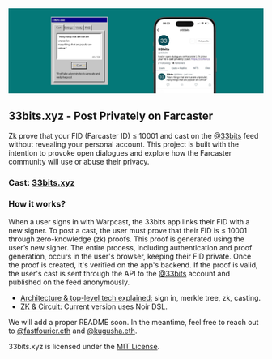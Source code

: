 <img alt="Banner" src="https://github.com/33bits-xyz/.github/blob/main/banner.png?raw=true">


## 33bits.xyz - Post Privately on Farcaster

Zk prove that your FID (Farcaster ID) ≤ 10001 and cast on the [@33bits](https://warpcast.com/33bits) feed without revealing your personal account. This project is built with the intention to provoke open dialogues and explore how the Farcaster community will use or abuse their privacy.

### Cast: [33bits.xyz](https://33bits.xyz/)


### How it works? 

When a user signs in with Warpcast, the 33bits app links their FID with a new signer. To post a cast, the user must prove that their FID is ≤ 10001 through zero-knowledge (zk) proofs. This proof is generated using the user’s new signer. The entire process, including authentication and proof generation, occurs in the user's browser, keeping their FID private. Once the proof is created, it's verified on the app's backend. If the proof is valid, the user's cast is sent through the API to the [@33bits](https://warpcast.com/33bits) account and published on the feed anonymously.

- [Architecture & top-level tech explained:](https://github.com/33bits-xyz/docs) sign in, merkle tree, zk, casting. 
- [ZK & Circuit:](https://github.com/33bits-xyz/app) Current version uses Noir DSL. 

We will add a proper README soon. In the meantime, feel free to reach out to [@fastfourier.eth](https://warpcast.com/fastfourier.eth) and [@kugusha.eth](https://warpcast.com/kugusha.eth). 


33bits.xyz is licensed under the [MIT License](https://github.com/33bits-xyz/app/blob/main/LICENSE).
